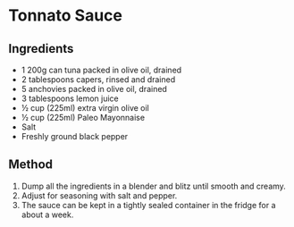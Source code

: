 # Tonnato Sauce

## Ingredients

- 1 200g can tuna packed in olive oil, drained
- 2 tablespoons capers, rinsed and drained
- 5 anchovies packed in olive oil, drained
- 3 tablespoons lemon juice
- ½ cup (225ml) extra virgin olive oil
- ½ cup (225ml) Paleo Mayonnaise
- Salt
- Freshly ground black pepper

## Method

1. Dump all the ingredients in a blender and blitz until smooth and creamy.
2. Adjust for seasoning with salt and pepper.
3. The sauce can be kept in a tightly sealed container in the fridge for a about a week.
